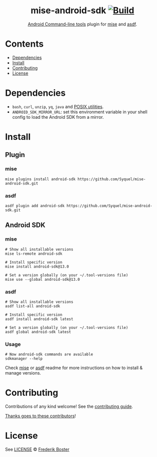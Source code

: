 <div align="center">

# mise-android-sdk [![Build](https://github.com/Syquel/mise-android-sdk/actions/workflows/build.yml/badge.svg)](https://github.com/Syquel/mise-android-sdk/actions/workflows/build.yml)

[Android Command-line tools](https://developer.android.com/tools) plugin for [mise](https://mise.jdx.dev/) and [asdf](https://asdf-vm.com).

</div>

# Contents

- [Dependencies](#dependencies)
- [Install](#install)
- [Contributing](#contributing)
- [License](#license)

# Dependencies

- `bash`, `curl`, `unzip`, `yq`, `java` and [POSIX utilities](https://pubs.opengroup.org/onlinepubs/9699919799/idx/utilities.html).
- `ANDROID_SDK_MIRROR_URL`: set this environment variable in your shell config to load the Android SDK from a mirror.

# Install

## Plugin
### mise
```shell
mise plugins install android-sdk https://github.com/Syquel/mise-android-sdk.git
```

### asdf
```shell
asdf plugin add android-sdk https://github.com/Syquel/mise-android-sdk.git
```

## Android SDK
### mise
```shell
# Show all installable versions
mise ls-remote android-sdk

# Install specific version
mise install android-sdk@13.0

# Set a version globally (on your ~/.tool-versions file)
mise use --global android-sdk@13.0
```

### asdf
```shell
# Show all installable versions
asdf list-all android-sdk

# Install specific version
asdf install android-sdk latest

# Set a version globally (on your ~/.tool-versions file)
asdf global android-sdk latest
```

### Usage
```shell
# Now android-sdk commands are available
sdkmanager --help
```

Check [mise](https://mise.jdx.dev/getting-started.html) or [asdf](https://github.com/asdf-vm/asdf) readme for more instructions on how to
install & manage versions.

# Contributing

Contributions of any kind welcome! See the [contributing guide](contributing.md).

[Thanks goes to these contributors](https://github.com/Syquel/mise-android-sdk/graphs/contributors)!

# License

See [LICENSE](LICENSE) © [Frederik Boster](https://github.com/Syquel/)
